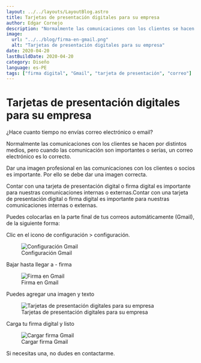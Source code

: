 ```yaml
---
layout: ../../layouts/LayoutBlog.astro
title: Tarjetas de presentación digitales para su empresa
author: Edgar Cornejo
description: "Normalmente las comunicaciones con los clientes se hacen por distintos medios, pero cuando las comunicación son importantes o serías, un correo electrónico es lo correcto. Dar una imagen profesional en las comunicaciones con los clientes o socios es importante. Por ello se debe dar una imagen correcta."
image:
  url: "../../blog/firma-en-gmail.png"
  alt: "Tarjetas de presentación digitales para su empresa"
date: 2020-04-20
lastBuildDate: 2020-04-20
category: Diseño
language: es-PE
tags: ["firma digital", "Gmail", "tarjeta de presentación", "correo"]
---
```


# Tarjetas de presentación digitales para su empresa

¿Hace cuanto tiempo no envías correo electrónico o email?

Normalmente las comunicaciones con los clientes se hacen por distintos medios, pero cuando las comunicación son importantes o serías, un correo electrónico es lo correcto.

Dar una imagen profesional en las comunicaciones con los clientes o socios es importante. Por ello se debe dar una imagen correcta.

Contar con una tarjeta de presentación digital o firma digital es importante para nuestras comunicaciones internas o externas.Contar con una tarjeta de presentación digital o firma digital es importante para nuestras comunicaciones internas o externas.

Puedes colocarlas en la parte final de tus correos automáticamente (Gmail), de la siguiente forma:

Clic en el icono de configuración > configuración.

<figure>
  <img src="../../blog/configuracion-gmail.png" alt="Configuración Gmail"/>
  <figcaption>Configuración Gmail</figcaption>
</figure>

Bajar hasta llegar a - firma

<figure>
  <img src="../../blog/firma-en-gmail.png" alt="Firma en Gmail"/>
  <figcaption>Firma en Gmail</figcaption>
</figure>

Puedes agregar una imagen y texto

<figure>
  <img src="../../blog/firma-en-gmail.png" alt="Tarjetas de presentación digitales para su empresa"/>
  <figcaption>Tarjetas de presentación digitales para su empresa</figcaption>
</figure>

Carga tu firma digital y listo

<figure>
  <img src="../../blog/cargar-firma-gmail.png" alt="Cargar firma Gmail"/>
  <figcaption>Cargar firma Gmail</figcaption>
</figure>

Si necesitas una, no dudes en contactarme.